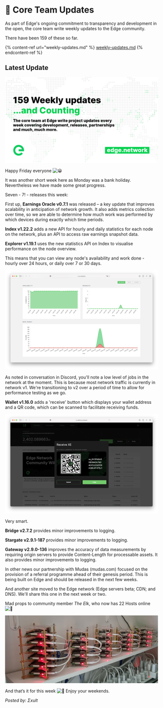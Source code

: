 # 📰 Core Team Updates

As part of Edge's ongoing commitment to transparency and development in the open, the core team write weekly updates to the Edge community.

There have been 159 of these so far.

{% content-ref url="weekly-updates.md" %}
[weekly-updates.md](weekly-updates.md)
{% endcontent-ref %}

## Latest Update

![](../../.gitbook/assets/weeklyUpdate159.png)

Happy Friday everyone ![😀](https://discord.com/assets/7c010dc6da25c012643ea22c1f002bb4.svg)

It was another short week here as Monday was a bank holiday. Nevertheless we have made some great progress.

Seven - 7! - releases this week:

First up, **Earnings Oracle v0.7.1** was released – a key update that improves scalability in anticipation of network growth. It also adds metrics collection over time, so we are able to determine how much work was performed by which devices during exactly which time periods.

**Index v1.22.2** adds a new API for hourly and daily statistics for each node on the network, plus an API to access raw earnings snapshot data.

**Explorer v1.19.1** uses the new statistics API on Index to visualise performance on the node overview.

This means that you can view any node's availability and work done - hourly over 24 hours, or daily over 7 or 30 days.

![](<../../.gitbook/assets/1 (1).png>)

As noted in conversation in Discord, you'll note a low level of jobs in the network at the moment. This is because most network traffic is currently in network v1. We're transitioning to v2 over a period of time to allow for performance testing as we go.

**Wallet v1.16.0** adds a 'receive' button which displays your wallet address and a QR code, which can be scanned to facilitate receiving funds.

![](<../../.gitbook/assets/2 (1).png>)

Very smart.

**Bridge v2.7.2** provides minor improvements to logging.

**Stargate v2.9.1-187** provides minor improvements to logging.

**Gateway v2.9.0-136** improves the accuracy of data measurements by requiring origin servers to provide Content-Length for processable assets. It also provides minor improvements to logging.

In other news our partnership with Mudas (mudas.com) focused on the provision of a referral programme ahead of their genesis period. This is being built on Edge and should be released in the next few weeks.

And another site moved to the Edge network (Edge servers beta; CDN; and DNS). We'll share this one in the next week or two.

Mad props to community member _The Elk_, who now has 22 Hosts online ![👊](https://discord.com/assets/4601b0cf78b83ff531ea80756d6cc9c2.svg)

![](../../.gitbook/assets/3.jpeg)

And that’s it for this week ![👊](https://discord.com/assets/4601b0cf78b83ff531ea80756d6cc9c2.svg) Enjoy your weekends.

_Posted by: Σxult_
